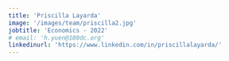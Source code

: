 ```yaml
---
title: 'Priscilla Layarda'
image: '/images/team/priscilla2.jpg'
jobtitle: 'Economics - 2022'
# email: 'h.yuen@180dc.org'
linkedinurl: 'https://www.linkedin.com/in/priscillalayarda/'
---
```

